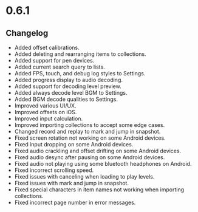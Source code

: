 # 0.6.1

## Changelog

-   Added offset calibrations.
-   Added deleting and rearranging items to collections.
-   Added support for pen devices.
-   Added current search query to lists.
-   Added FPS, touch, and debug log styles to Settings.
-   Added progress display to audio decoding.
-   Added support for decoding level preview.
-   Added always decode level BGM to Settings.
-   Added BGM decode qualities to Settings.
-   Improved various UI/UX.
-   Improved offsets on iOS.
-   Improved input calculation.
-   Improved importing collections to accept some edge cases.
-   Changed record and replay to mark and jump in snapshot.
-   Fixed screen rotation not working on some Android devices.
-   Fixed input dropping on some Android devices.
-   Fixed audio crackling and offset drifting on some Android devices.
-   Fixed audio desync after pausing on some Android devices.
-   Fixed audio not playing using some bluetooth headphones on Android.
-   Fixed incorrect scrolling speed.
-   Fixed issues with canceling when loading to play levels.
-   Fixed issues with mark and jump in snapshot.
-   Fixed special characters in item names not working when importing collections.
-   Fixed incorrect page number in error messages.
